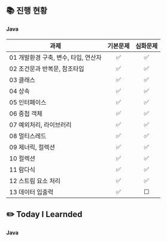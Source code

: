 ## 📚 진행 현황

#### Java

| 과제                                 | 기본문제 | 심화문제 |
| ------------------------------------ | :------: | :------: |
| 01 개발환경 구축, 변수, 타입, 연산자 |    ✅    |    ✅    |
| 02 조건문과 반복문, 참조타입         |    ✅    |    ✅    |
| 03 클래스                            |    ✅    |    ✅    |
| 04 상속                              |    ✅    |    ✅    |
| 05 인터페이스                        |    ✅    |    ✅     |
| 06 중첩 객체                         |    ✅     |    ✅     |
| 07 예외처리, 라이브러리              |    ✅    |    ✅     |
| 08 멀티스레드                        |    ✅     |    ✅     |
| 09 제너릭, 컬렉션                    |    ✅     |    ✅     |
| 10 컬렉션                            |    ✅     |    ✅     |
| 11 람다식                            |    ✅     |    ✅     |
| 12 스트림 요소 처리                  |    ✅     |    ✅     |
| 13 데이터 입출력                     |    ✅     |    ☐     |

## ✏️ Today I Learnded

#### Java
